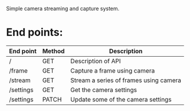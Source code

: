 Simple camera streaming and capture system.

# End points:
|End point|Method|Description|
|-|-|-|
|/|GET|Description of API|
|/frame|GET|Capture a frame using camera|
|/stream|GET|Stream a series of frames using camera|
|/settings|GET|Get the camera settings|
|/settings|PATCH|Update some of the camera settings|
